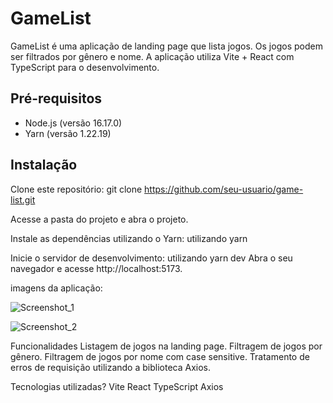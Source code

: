 # GameList

GameList é uma aplicação de landing page que lista jogos. Os jogos podem ser filtrados por gênero e nome. A aplicação utiliza Vite + React com TypeScript para o desenvolvimento.

## Pré-requisitos

- Node.js (versão 16.17.0)
- Yarn (versão 1.22.19)

## Instalação

Clone este repositório:
git clone https://github.com/seu-usuario/game-list.git

Acesse a pasta do projeto e abra o projeto.

Instale as dependências utilizando o Yarn:
utilizando yarn

Inicie o servidor de desenvolvimento:
utilizando yarn dev
Abra o seu navegador e acesse http://localhost:5173.

imagens da aplicação:

![Screenshot_1](https://github.com/EduardoADL/GameList/assets/69330807/4bd9299e-ca86-4f46-a05d-f4c765adc557)


![Screenshot_2](https://github.com/EduardoADL/GameList/assets/69330807/01ce53e5-9be4-455d-8798-18d3e3aa6797)


Funcionalidades
Listagem de jogos na landing page.
Filtragem de jogos por gênero.
Filtragem de jogos por nome com case sensitive.
Tratamento de erros de requisição utilizando a biblioteca Axios.

Tecnologias utilizadas?
Vite
React
TypeScript
Axios
